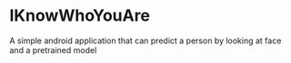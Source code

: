# IKnowWhoYouAre
A simple android application that can predict a person by looking at face and a pretrained model
